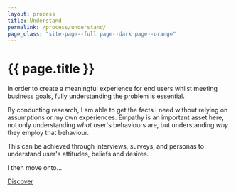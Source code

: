 ```yaml
---
layout: process
title: Understand
permalink: /process/understand/
page_class: "site-page--full page--dark page--orange"
---
```


<h1>{{ page.title }}</h1>

<p class="lead">In order to create a meaningful experience for end users whilst meeting business goals, fully understanding the problem is essential.</p>

<p>By conducting research, I am able to get the facts I need without relying on assumptions or my own experiences. Empathy is an important asset here, not only understanding <em>what</em> user's behaviours are, but understanding <em>why</em> they employ that behaviour.</p>

<p>This can be achieved through interviews, surveys, and personas to understand user&apos;s attitudes, beliefs and desires.</p>

<p>I then move onto... </p>
			
<div class="text--left">
	<a class="button button--light" href="/process/discover/" title="Read about the Discover phase of my UX process">Discover <i class="icon icon-caret-right"></i></a>
</div>